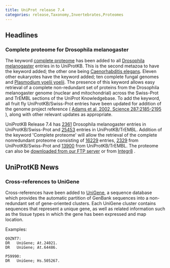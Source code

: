 ```yaml
---
title: UniProt release 7.4
categories: release,Taxonomy,Invertebrates,Proteomes
---
```


## Headlines

### Complete proteome for Drosophila melanogaster

The keyword [complete proteome](http://www.uniprot.org/keywords/KW-0181) has been added to all [Drosophila melanogaster](http://www.uniprot.org/taxonomy/7227) entries in to UniProtKB. This is the second metazoa to have the keyword added; the other one being [Caenorhabditis elegans](http://www.uniprot.org/taxonomy/6239). Eleven other eukaryotes have the keyword added; ten complete fungal genomes and [Plasmodium yoelii yoelii](http://www.uniprot.org/taxonomy/73239). The presence of this keyword allows easy retrieval of a complete non-redundant set of proteins from the Drosophila melanogaster genome (nuclear and mitochondrial) across the Swiss-Prot and TrEMBL sections of the UniProt Knowledgebase. To add the keyword, all fruit fly UniProtKB/Swiss-Prot entries have been updated for addition of the genome project reference ( [Adams et al, 2002, Science 287:2185-2195](http://view.ncbi.nlm.nih.gov/pubmed/10731132) ), along with other relevant updates as appropriate.

UniProtKB Release 7.4 has [2361](http://www.uniprot.org/uniprot/?query=organism:7227+reviewed:yes) Drosophila melanogaster entries in UniProtKB/Swiss-Prot and [25453](http://www.uniprot.org/uniprot/?query=organism:7227+reviewed:no) entries in UniProtKB/TrEMBL. Addition of the keyword 'Complete proteome' will allow the retrieval of the complete nonredundant proteome consisting of [16229](http://www.uniprot.org/uniprot/?query=organism:7227+keyword:181+reviewed:yes) entries, [2329](http://www.uniprot.org/uniprot/?query=organism:7227+keyword:181+reviewed:yes) from UniProtKB/Swiss-Prot and [13900](http://www.uniprot.org/uniprot/?query=organism:7227+keyword:181+reviewed:no) from UniProtKB/TrEMBL. The proteome can also be [downloaded from our FTP server](ftp://ftp.expasy.org/databases/complete_proteomes/entries/eukaryota/DROME.dat) or from [Integr8](http://www.ebi.ac.uk/integr8/QuickSearch.do?action=doOrgSearch&organismName=drosophila) .

  

## UniProtKB News

### Cross-references to UniGene

Cross-references have been added to [UniGene](http://www.ncbi.nlm.nih.gov/entrez/query.fcgi?db=UniGene), a sequence database which provides the automatic partition of GenBank sequences into a non-redundant set of gene-oriented clusters. Each UniGene cluster contains sequences that represent a unique gene, as well as related information such as the tissue types in which the gene has been expressed and map location.

Examples:

    Q9ZNT7:
    DR   UniGene; At.24021.
    DR   UniGene; At.64486.

    P59990:
    DR   UniGene; Hs.505267.
